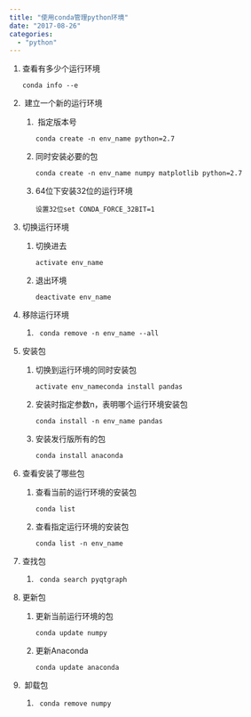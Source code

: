 ```yaml
---
title: "使用conda管理python环境"
date: "2017-08-26"
categories: 
  - "python"
---
```


1. 查看有多少个运行环境
    
    ```
    conda info --e
    ```
    
2.  建立一个新的运行环境
    1.  指定版本号
        
        ```text
        conda create -n env_name python=2.7
        ```
        
    2. 同时安装必要的包
        
        ```text
        conda create -n env_name numpy matplotlib python=2.7
        ```
        
    3. 64位下安装32位的运行环境
        
        ```text
        设置32位set CONDA_FORCE_32BIT=1
        ```
        
3. 切换运行环境
    1. 切换进去
        
        ```text
        activate env_name
        ```
        
    2. 退出环境
        
        ```text
        deactivate env_name
        ```
        
4. 移除运行环境
    1. ```text
        conda remove -n env_name --all
        ```
        
5. 安装包
    1. 切换到运行环境的同时安装包
        
        ```text
        activate env_nameconda install pandas
        ```
        
    2. 安装时指定参数n，表明哪个运行环境安装包
        
        ```text
        conda install -n env_name pandas
        ```
        
    3. 安装发行版所有的包
        
        ```text
        conda install anaconda
        ```
        
6. 查看安装了哪些包
    1. 查看当前的运行环境的安装包
        
        ```text
        conda list
        ```
        
    2. 查看指定运行环境的安装包
        
        ```text
        conda list -n env_name
        ```
        
7. 查找包
    1. ```text
        conda search pyqtgraph
        ```
        
8. 更新包
    1. 更新当前运行环境的包
        
        ```text
        conda update numpy
        ```
        
    2. 更新Anaconda
        
        ```text
        conda update anaconda
        ```
        
9.  卸载包
    1. ```text
        conda remove numpy
        ```
